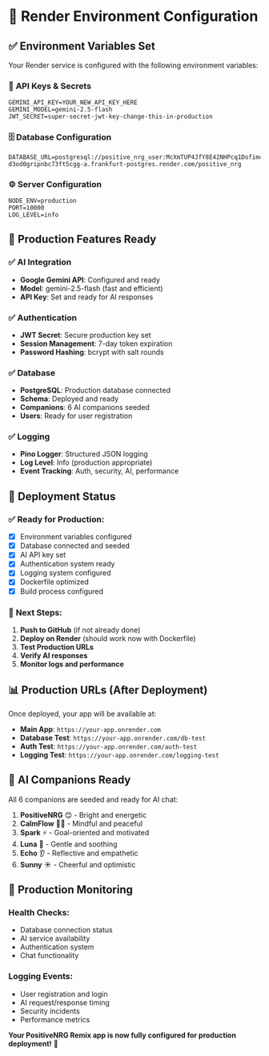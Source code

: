 # 🚀 Render Environment Configuration

## ✅ Environment Variables Set

Your Render service is configured with the following environment variables:

### 🔑 **API Keys & Secrets**
```env
GEMINI_API_KEY=YOUR_NEW_API_KEY_HERE
GEMINI_MODEL=gemini-2.5-flash
JWT_SECRET=super-secret-jwt-key-change-this-in-production
```

### 🗄️ **Database Configuration**
```env
DATABASE_URL=postgresql://positive_nrg_user:McXmTUP4JfY8E42NHPcq1DofimcxYQVA@dpg-d3od0gripnbc73ft5cgg-a.frankfurt-postgres.render.com/positive_nrg
```

### ⚙️ **Server Configuration**
```env
NODE_ENV=production
PORT=10000
LOG_LEVEL=info
```

## 🎯 **Production Features Ready**

### ✅ **AI Integration**
- **Google Gemini API**: Configured and ready
- **Model**: gemini-2.5-flash (fast and efficient)
- **API Key**: Set and ready for AI responses

### ✅ **Authentication**
- **JWT Secret**: Secure production key set
- **Session Management**: 7-day token expiration
- **Password Hashing**: bcrypt with salt rounds

### ✅ **Database**
- **PostgreSQL**: Production database connected
- **Schema**: Deployed and ready
- **Companions**: 6 AI companions seeded
- **Users**: Ready for user registration

### ✅ **Logging**
- **Pino Logger**: Structured JSON logging
- **Log Level**: Info (production appropriate)
- **Event Tracking**: Auth, security, AI, performance

## 🚀 **Deployment Status**

### ✅ **Ready for Production:**
- [x] Environment variables configured
- [x] Database connected and seeded
- [x] AI API key set
- [x] Authentication system ready
- [x] Logging system configured
- [x] Dockerfile optimized
- [x] Build process configured

### 🎯 **Next Steps:**
1. **Push to GitHub** (if not already done)
2. **Deploy on Render** (should work now with Dockerfile)
3. **Test Production URLs**
4. **Verify AI responses**
5. **Monitor logs and performance**

## 📊 **Production URLs (After Deployment)**

Once deployed, your app will be available at:
- **Main App**: `https://your-app.onrender.com`
- **Database Test**: `https://your-app.onrender.com/db-test`
- **Auth Test**: `https://your-app.onrender.com/auth-test`
- **Logging Test**: `https://your-app.onrender.com/logging-test`

## 🤖 **AI Companions Ready**

All 6 companions are seeded and ready for AI chat:
1. **PositiveNRG** 😊 - Bright and energetic
2. **CalmFlow** 🧘‍♀️ - Mindful and peaceful
3. **Spark** ⚡ - Goal-oriented and motivated
4. **Luna** 🌙 - Gentle and soothing
5. **Echo** 👂 - Reflective and empathetic
6. **Sunny** ☀️ - Cheerful and optimistic

## 🔧 **Production Monitoring**

### **Health Checks:**
- Database connection status
- AI service availability
- Authentication system
- Chat functionality

### **Logging Events:**
- User registration and login
- AI request/response timing
- Security incidents
- Performance metrics

**Your PositiveNRG Remix app is now fully configured for production deployment!** 🎉
